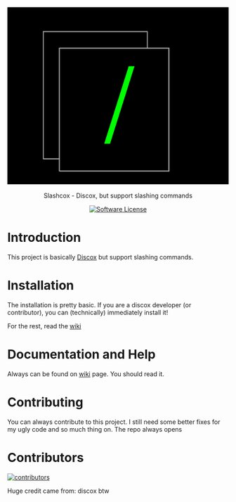 <div align="center">
  <img src="assets/logo.png">
  <p>Slashcox - Discox, but support slashing commands</p>
  <p align="center">
    <a href="LICENSE"><img alt="Software License" src="https://img.shields.io/badge/license-AGPL3.0%20996-brightgreen.svg?style=flat-square"></a>
  </p>
</div>


# Introduction
This project is basically [Discox](https://github.com/v1rbox/discox) but support slashing commands.

# Installation
The installation is pretty basic. If you are a discox developer (or contributor), you can (technically) immediately install it!

For the rest, read the [wiki](https://github.com/imindMan/slashcox/wiki)

# Documentation and Help
Always can be found on [wiki](https://github.com/imindMan/slashcox/wiki) page. You should read it.

# Contributing
You can always contribute to this project. I still need some better fixes for my ugly code and so much thing on. The repo always opens

# Contributors
[![contributors](https://contrib.rocks/image?repo=imindMan/slashcox)](https://github.com/imindMan/slashcox/graphs/contributors)

Huge credit came from: discox btw
